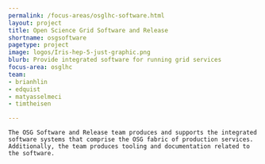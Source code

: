 ```yaml
---
permalink: /focus-areas/osglhc-software.html
layout: project
title: Open Science Grid Software and Release
shortname: osgsoftware
pagetype: project
image: logos/Iris-hep-5-just-graphic.png
blurb: Provide integrated software for running grid services
focus-area: osglhc
team:
- brianhlin
- edquist
- matyasselmeci
- timtheisen

---
```


    The OSG Software and Release team produces and supports the integrated software systems that comprise the OSG fabric of production services. Additionally, the team produces tooling and documentation related to the software.

